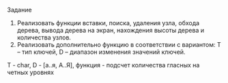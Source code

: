 Задание
1.	Реализовать функции вставки, поиска, удаления узла, обхода дерева, вывода дерева на экран, нахождения высоты дерева и количества узлов.
2.	Реализовать дополнительно функцию в соответствии с вариантом: T – тип ключей, D – диапазон изменения значений ключей.

T - char, D - [а..я, А..Я], функция - подсчет количества гласных на четных уровнях
